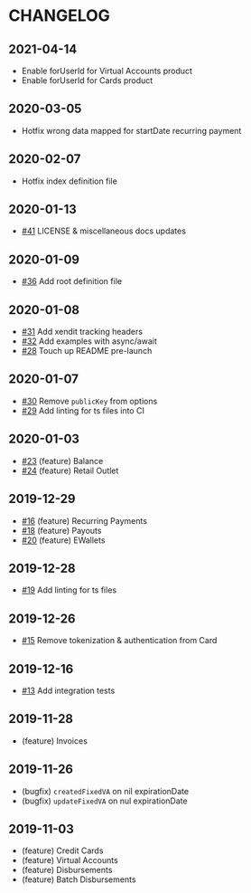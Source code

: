 # CHANGELOG

## 2021-04-14

- Enable forUserId for Virtual Accounts product
- Enable forUserId for Cards product
## 2020-03-05

- Hotfix wrong data mapped for startDate recurring payment

## 2020-02-07

- Hotfix index definition file

## 2020-01-13

- [#41](https://github.com/xendit/xendit-node/pull/41) LICENSE & miscellaneous docs updates

## 2020-01-09

- [#36](https://github.com/xendit/xendit-node/pull/31) Add root definition file

## 2020-01-08

- [#31](https://github.com/xendit/xendit-node/pull/31) Add xendit tracking headers
- [#32](https://github.com/xendit/xendit-node/pull/32) Add examples with async/await
- [#28](https://github.com/xendit/xendit-node/pull/28) Touch up README pre-launch

## 2020-01-07

- [#30](https://github.com/xendit/xendit-node/pull/30) Remove `publicKey` from options
- [#29](https://github.com/xendit/xendit-node/pull/29) Add linting for ts files into CI

## 2020-01-03

- [#23](https://github.com/xendit/xendit-node/pull/23) (feature) Balance
- [#24](https://github.com/xendit/xendit-node/pull/24s) (feature) Retail Outlet

## 2019-12-29

- [#16](https://github.com/xendit/xendit-node/pull/16) (feature) Recurring Payments
- [#18](https://github.com/xendit/xendit-node/pull/18) (feature) Payouts
- [#20](https://github.com/xendit/xendit-node/pull/20) (feature) EWallets

## 2019-12-28

- [#19](https://github.com/xendit/xendit-node/pull/19) Add linting for ts files

## 2019-12-26

- [#15](https://github.com/xendit/xendit-node/pull/15) Remove tokenization & authentication from Card

## 2019-12-16

- [#13](https://github.com/xendit/xendit-node/pull/13) Add integration tests

## 2019-11-28

- (feature) Invoices

## 2019-11-26

- (bugfix) `createdFixedVA` on nil expirationDate
- (bugfix) `updateFixedVA` on nul expirationDate

## 2019-11-03

- (feature) Credit Cards
- (feature) Virtual Accounts
- (feature) Disbursements
- (feature) Batch Disbursements
